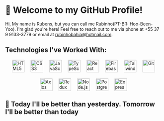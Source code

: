 # 👋 Welcome to my GitHub Profile!

Hi, My name is Rubens, but you can call me Rubinho(PT-BR: Hoo-Been-Yoo). I'm glad you're here! Feel free to reach out to me via phone at +55 37 9 9133-3779 or email at rubinhobahia@hotmail.com.

## Technologies I've Worked With:

<div style="display: flex; justify-content: center; align-items: center; flex-wrap: wrap; gap: 20px; margin-top: 20px;">
  <img src="https://cdn.jsdelivr.net/gh/devicons/devicon@latest/icons/html5/html5-original-wordmark.svg" width="40" height="40" alt="HTML5" />
  <img src="https://cdn.jsdelivr.net/gh/devicons/devicon@latest/icons/css3/css3-original-wordmark.svg" width="40" height="40" alt="CSS3" />
  <img loading="lazy" src="https://cdn.jsdelivr.net/gh/devicons/devicon@latest/icons/javascript/javascript-original.svg" width="40" height="40" alt="JavaScript" />
  <img src="https://cdn.jsdelivr.net/gh/devicons/devicon@latest/icons/typescript/typescript-original.svg" width="40" height="40" alt="TypeScript" />
  <img src="https://cdn.jsdelivr.net/gh/devicons/devicon@latest/icons/react/react-original-wordmark.svg" width="40" height="40" alt="React" />
  <img src="https://cdn.jsdelivr.net/gh/devicons/devicon@latest/icons/firebase/firebase-original-wordmark.svg" width="40" height="40" alt="Firebase" />
  <img src="https://cdn.jsdelivr.net/gh/devicons/devicon@latest/icons/tailwindcss/tailwindcss-original.svg" width="40" height="40" alt="Tailwind CSS" />
  <img loading="lazy" src="https://cdn.jsdelivr.net/gh/devicons/devicon/icons/git/git-original.svg" width="40" height="40" alt="Git" />
  <img src="https://cdn.jsdelivr.net/gh/devicons/devicon@latest/icons/axios/axios-plain.svg" width="40" height="40" alt="Axios" />
  <img src="https://cdn.jsdelivr.net/gh/devicons/devicon@latest/icons/redux/redux-original.svg" width="40" height="40" alt="Redux" />
  <img src="https://cdn.jsdelivr.net/gh/devicons/devicon@latest/icons/nodejs/nodejs-original-wordmark.svg" width="40" height="40" alt="Node.js" />
  <img src="https://cdn.jsdelivr.net/gh/devicons/devicon@latest/icons/postgresql/postgresql-original-wordmark.svg" width="40" height="40" alt="PostgreSQL" />
  <img src="https://cdn.jsdelivr.net/gh/devicons/devicon@latest/icons/express/express-original-wordmark.svg" width="40" height="40" alt="Express" />
</div>

## 🧠 Today I'll be better than yesterday. Tomorrow I'll be better than today 
